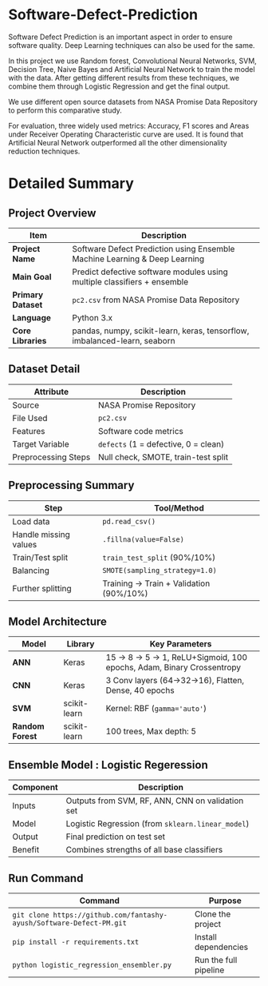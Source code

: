 # Software-Defect-Prediction

Software Defect Prediction is an
important aspect in order to ensure software
quality. Deep Learning techniques can also be
used for the same.

In this project we use Random forest, Convolutional Neural Networks,
SVM, Decision Tree, Naive Bayes and Artificial Neural Network to train the model with the data.
After getting different results from these techniques, we combine them through
Logistic Regression and get the final output.

We use different open source datasets from NASA
Promise Data Repository to perform this
comparative study.

For evaluation, three widely used metrics:
Accuracy, F1 scores and Areas under Receiver
Operating Characteristic curve are used. It is found
that Artificial Neural Network outperformed all the
other dimensionality reduction techniques.

# Detailed Summary

## Project Overview

| Item                | Description                                                                |
| ------------------- | -------------------------------------------------------------------------- |
| **Project Name**    | Software Defect Prediction using Ensemble Machine Learning & Deep Learning |
| **Main Goal**       | Predict defective software modules using multiple classifiers + ensemble   |
| **Primary Dataset** | `pc2.csv` from NASA Promise Data Repository                                |
| **Language**        | Python 3.x                                                                 |
| **Core Libraries**  | pandas, numpy, scikit-learn, keras, tensorflow, imbalanced-learn, seaborn  |

## Dataset Detail

| Attribute           | Description                          |
| ------------------- | ------------------------------------ |
| Source              | NASA Promise Repository              |
| File Used           | `pc2.csv`                            |
| Features            | Software code metrics                |
| Target Variable     | `defects` (1 = defective, 0 = clean) |
| Preprocessing Steps | Null check, SMOTE, train-test split  |

## Preprocessing Summary
| Step                  | Tool/Method                             |
| --------------------- | --------------------------------------- |
| Load data             | `pd.read_csv()`                         |
| Handle missing values | `.fillna(value=False)`                  |
| Train/Test split      | `train_test_split` (90%/10%)            |
| Balancing             | `SMOTE(sampling_strategy=1.0)`          |
| Further splitting     | Training → Train + Validation (90%/10%) |

## Model Architecture

| Model             | Library      | Key Parameters                                                      |
| ----------------- | ------------ | ------------------------------------------------------------------- |
| **ANN**           | Keras        | 15 → 8 → 5 → 1, ReLU+Sigmoid, 100 epochs, Adam, Binary Crossentropy |
| **CNN**           | Keras        | 3 Conv layers (64→32→16), Flatten, Dense, 40 epochs                 |
| **SVM**           | scikit-learn | Kernel: RBF (`gamma='auto'`)                                        |
| **Random Forest** | scikit-learn | 100 trees, Max depth: 5                                             |

## Ensemble Model : Logistic Regeression

| Component | Description                                       |
| --------- | ------------------------------------------------- |
| Inputs    | Outputs from SVM, RF, ANN, CNN on validation set  |
| Model     | Logistic Regression (from `sklearn.linear_model`) |
| Output    | Final prediction on test set                      |
| Benefit   | Combines strengths of all base classifiers        |

## Run Command
| Command                                                              | Purpose               |
| -------------------------------------------------------------------- | --------------------- |
| `git clone https://github.com/fantashy-ayush/Software-Defect-PM.git` | Clone the project     |
| `pip install -r requirements.txt`                                    | Install dependencies  |
| `python logistic_regression_ensembler.py`                            | Run the full pipeline |


